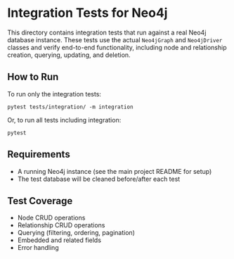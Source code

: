 # Integration Tests for Neo4j

This directory contains integration tests that run against a real Neo4j database instance. These tests use the actual `Neo4jGraph` and `Neo4jDriver` classes and verify end-to-end functionality, including node and relationship creation, querying, updating, and deletion.

## How to Run

To run only the integration tests:

```
pytest tests/integration/ -m integration
```

Or, to run all tests including integration:

```
pytest
```

## Requirements

- A running Neo4j instance (see the main project README for setup)
- The test database will be cleaned before/after each test

## Test Coverage

- Node CRUD operations
- Relationship CRUD operations
- Querying (filtering, ordering, pagination)
- Embedded and related fields
- Error handling
